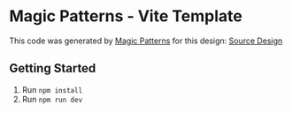 # Magic Patterns - Vite Template

This code was generated by [Magic Patterns](https://magicpatterns.com) for this design: [Source Design](https://www.magicpatterns.com/c/d7zhuvyvfpaceymy8g8zuv)

## Getting Started

1. Run `npm install`
2. Run `npm run dev`
